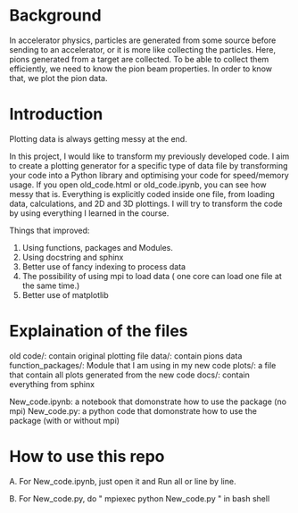 # Background
In accelerator physics, particles are generated from some source before sending to an accelerator, or it is more like collecting the particles. Here, pions generated from a target are collected. To be able to collect them efficiently, we need to know the pion beam properties. In order to know that, we plot the pion data.

# Introduction
Plotting data is always getting messy at the end.  

In this project, I would like to transform my previously developed code. I aim to create a plotting generator for a specific type of data file by transforming your code into a Python library and optimising your code for speed/memory usage.  If you open old_code.html or old_code.ipynb, you can see how messy that is. Everything is explicitly coded inside one file, from loading data, calculations, and 2D and 3D plottings. I will try to transform the code by using everything I learned in the course.

Things that improved:
1. Using functions, packages and Modules.
2. Using docstring and sphinx
3. Better use of fancy indexing to process data
4. The possibility of using mpi to load data ( one core can load one file at the same time.)
5. Better use of matplotlib

# Explaination of the files

old code/: contain original plotting file
data/: contain pions data
function_packages/: Module that I am using in my new code
plots/: a file that contain all plots generated from the new code
docs/: contain everything from sphinx

New_code.ipynb: a notebook that domonstrate how to use the package (no mpi)
New_code.py: a python code that domonstrate how to use the package (with or without mpi)

# How to use this repo

A. For New_code.ipynb, just open it and Run all or line by line.

B. For New_code.py, do " mpiexec python New_code.py " in bash shell
